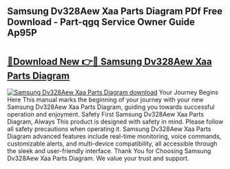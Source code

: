 ## Samsung Dv328Aew Xaa Parts Diagram PDf Free Download - Part-qgq Service Owner Guide Ap95P

# <h2><a href="http://dfrj8a.blite.top/?on=Samsung+Dv328Aew+Xaa+Parts+Diagram">🔗Download New 👉🔴 Samsung Dv328Aew Xaa Parts Diagram</a></h2>

[![Samsung Dv328Aew Xaa Parts Diagram download](https://i.imgur.com/lujVjoI.png)](http://dfrj8a.blite.top/?on=Samsung+Dv328Aew+Xaa+Parts+Diagram)
Your Journey Begins Here This manual marks the beginning of your journey with your new Samsung Dv328Aew Xaa Parts Diagram, guiding you towards successful operation and enjoyment. Safety First Samsung Dv328Aew Xaa Parts Diagram, Always This product is designed with safety in mind. Please follow all safety precautions when operating it. Samsung Dv328Aew Xaa Parts Diagram advanced features include real-time monitoring, voice commands, customizable alerts, and multi-device compatibility, all accessible through the sleek and user-friendly interface. Thank You for Choosing Samsung Dv328Aew Xaa Parts Diagram. We value your trust and support.

